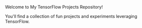 Welcome to My TensorFlow Projects Repository!

You'll find a collection of fun projects and experiments leveraging TensorFlow.
